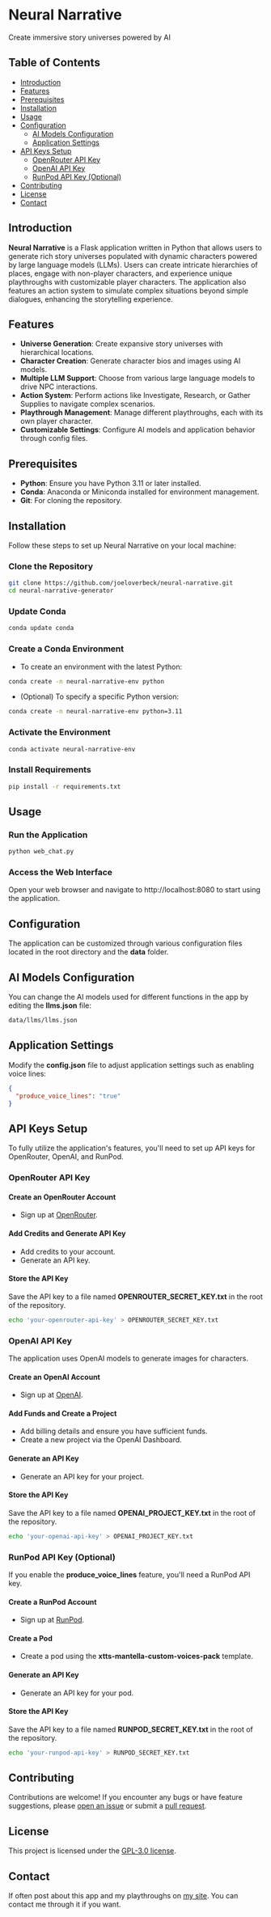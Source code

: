 # Neural Narrative

Create immersive story universes powered by AI

## Table of Contents

- [Introduction](#introduction)
- [Features](#features)
- [Prerequisites](#prerequisites)
- [Installation](#installation)
- [Usage](#usage)
- [Configuration](#configuration)
    - [AI Models Configuration](#ai-models-configuration)
    - [Application Settings](#application-settings)
- [API Keys Setup](#api-keys-setup)
    - [OpenRouter API Key](#openrouter-api-key)
    - [OpenAI API Key](#openai-api-key)
    - [RunPod API Key (Optional)](#runpod-api-key-optional)
- [Contributing](#contributing)
- [License](#license)
- [Contact](#contact)

## Introduction

**Neural Narrative** is a Flask application written in Python that allows users to generate rich story
universes populated with dynamic characters powered by large language models (LLMs). Users can create intricate
hierarchies of places, engage with non-player characters, and experience unique playthroughs with customizable
player characters. The application also features an action system to simulate complex situations beyond simple
dialogues, enhancing the storytelling experience.

## Features

- **Universe Generation**: Create expansive story universes with hierarchical locations.
- **Character Creation**: Generate character bios and images using AI models.
- **Multiple LLM Support**: Choose from various large language models to drive NPC interactions.
- **Action System**: Perform actions like Investigate, Research, or Gather Supplies to navigate complex scenarios.
- **Playthrough Management**: Manage different playthroughs, each with its own player character.
- **Customizable Settings**: Configure AI models and application behavior through config files.

## Prerequisites

- **Python**: Ensure you have Python 3.11 or later installed.
- **Conda**: Anaconda or Miniconda installed for environment management.
- **Git**: For cloning the repository.

## Installation

Follow these steps to set up Neural Narrative on your local machine:

### Clone the Repository

```bash
git clone https://github.com/joeloverbeck/neural-narrative.git
cd neural-narrative-generator
```

### Update Conda

```bash
conda update conda
```

### Create a Conda Environment

- To create an environment with the latest Python:

```bash
conda create -n neural-narrative-env python
```

- (Optional) To specify a specific Python version:

```bash
conda create -n neural-narrative-env python=3.11
```

### Activate the Environment

```bash
conda activate neural-narrative-env
```

### Install Requirements

```bash
pip install -r requirements.txt
```

## Usage

### Run the Application

```bash
python web_chat.py
```

### Access the Web Interface

Open your web browser and navigate to http://localhost:8080 to start using the application.

## Configuration

The application can be customized through various configuration files located in the root directory and the **data**
folder.

## AI Models Configuration

You can change the AI models used for different functions in the app by editing the **llms.json** file:

```bash
data/llms/llms.json
```

## Application Settings

Modify the **config.json** file to adjust application settings such as enabling voice lines:

```json
{
  "produce_voice_lines": "true"
}
```

## API Keys Setup

To fully utilize the application's features, you'll need to set up API keys for OpenRouter, OpenAI, and RunPod.

### OpenRouter API Key

#### Create an OpenRouter Account

- Sign up at [OpenRouter](https://openrouter.com/).

#### Add Credits and Generate API Key

- Add credits to your account.
- Generate an API key.

#### Store the API Key

Save the API key to a file named **OPENROUTER_SECRET_KEY.txt** in the root of the repository.

```bash
echo 'your-openrouter-api-key' > OPENROUTER_SECRET_KEY.txt
``` 

### OpenAI API Key

The application uses OpenAI models to generate images for characters.

#### Create an OpenAI Account

- Sign up at [OpenAI](https://openai.com/).

#### Add Funds and Create a Project

- Add billing details and ensure you have sufficient funds.
- Create a new project via the OpenAI Dashboard.

#### Generate an API Key

- Generate an API key for your project.

#### Store the API Key

Save the API key to a file named **OPENAI_PROJECT_KEY.txt** in the root of the repository.

```bash
echo 'your-openai-api-key' > OPENAI_PROJECT_KEY.txt
```

### RunPod API Key (Optional)

If you enable the **produce_voice_lines** feature, you'll need a RunPod API key.

#### Create a RunPod Account

- Sign up at [RunPod](https://runpod.io/).

#### Create a Pod

- Create a pod using the **xtts-mantella-custom-voices-pack** template.

#### Generate an API Key

- Generate an API key for your pod.

#### Store the API Key

Save the API key to a file named **RUNPOD_SECRET_KEY.txt** in the root of the repository.

```bash
echo 'your-runpod-api-key' > RUNPOD_SECRET_KEY.txt
```

## Contributing

Contributions are welcome! If you encounter any bugs or have feature suggestions,
please [open an issue](https://github.com/joeloverbeck/neural-narrative/issues) or submit a [pull
request](https://github.com/joeloverbeck/neural-narrative/pulls).

## License

This project is licensed under
the [GPL-3.0 license](https://github.com/joeloverbeck/neural-narrative?tab=GPL-3.0-1-ov-file#readme).

## Contact

If often post about this app and my playthroughs on [my site](https://jonurenawriter.com/). You can contact me through
it if you want.

